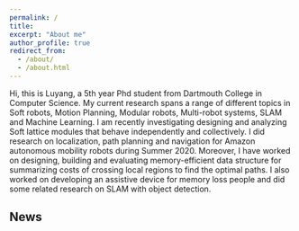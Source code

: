 ```yaml
---
permalink: /
title:
excerpt: "About me"
author_profile: true
redirect_from: 
  - /about/
  - /about.html
---
```


Hi, this is Luyang, a 5th year Phd student from Dartmouth College in Computer Science. My current research spans a range of different topics in Soft robots, Motion Planning, Modular robots, Multi-robot systems, SLAM and Machine Learning. I am recently investigating designing and analyzing Soft lattice modules that behave independently and collectively. I did research on localization, path planning and navigation for Amazon autonomous mobility robots during Summer 2020. Moreover, I have worked on designing, building and evaluating memory-efficient data structure for summarizing costs of crossing local regions to find the optimal paths. I also worked on developing an assistive device for memory loss people and did some related research on SLAM with object detection.

## News
#
